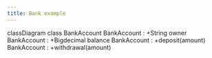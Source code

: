 ```yaml
---
title: Bank example
---
```

classDiagram
class BankAccount
BankAccount : +String owner
BankAccount : +Bigdecimal balance
BankAccount : +deposit(amount)
BankAccount : +withdrawal(amount)

